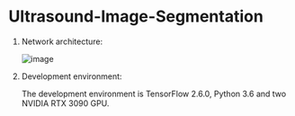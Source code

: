 # Ultrasound-Image-Segmentation

1. Network architecture:

	![image](https://user-images.githubusercontent.com/52651150/154005896-1b945379-82b7-487d-9adc-99253a2845f8.png)

2. Development environment:

	The development environment is TensorFlow 2.6.0, Python 3.6 and two NVIDIA RTX 3090 GPU.
